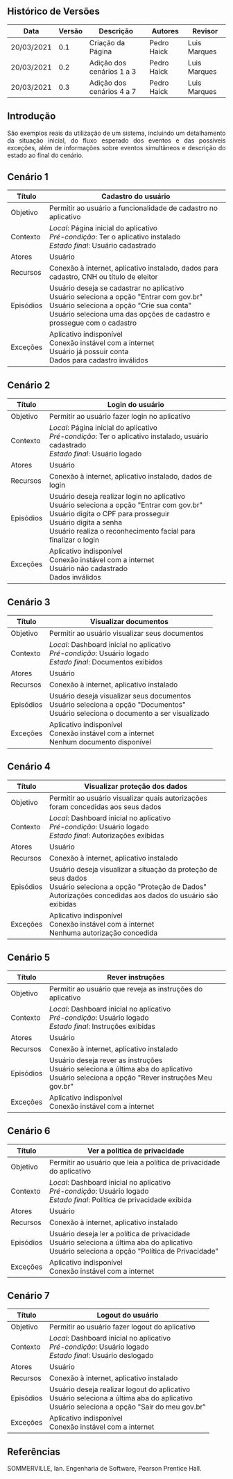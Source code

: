 ## Histórico de Versões

| Data       | Versão | Descrição                 | Autores     | Revisor      |
| ---------- | ------ | ------------------------- | ----------- | ------------ |
| 20/03/2021 | 0.1    | Criação da Página         | Pedro Haick | Luis Marques |
| 20/03/2021 | 0.2    | Adição dos cenários 1 a 3 | Pedro Haick | Luis Marques |
| 20/03/2021 | 0.3    | Adição dos cenários 4 a 7 | Pedro Haick | Luis Marques |

## Introdução

<p align="justify">São exemplos reais da utilização de um sistema, incluindo um detalhamento da situação inicial, do fluxo esperado dos eventos e das possíveis exceções, além de informações sobre eventos simultâneos e descrição do estado ao final do cenário.</p>

## Cenário 1

| Título    | Cadastro do usuário                                                                                                                                                                                                                    |
| --------- | -------------------------------------------------------------------------------------------------------------------------------------------------------------------------------------------------------------------------------------- |
| Objetivo  | Permitir ao usuário a funcionalidade de cadastro no aplicativo                                                                                                                                                                         |
| Contexto  | _Local_: Página inicial do aplicativo <br> _Pré-condição_: Ter o aplicativo instalado <br> _Estado final_: Usuário cadastrado                                                                                                          |
| Atores    | Usuário                                                                                                                                                                                                                                |
| Recursos  | Conexão à internet, aplicativo instalado, dados para cadastro, CNH ou título de eleitor                                                                                                                                                |
| Episódios | Usuário deseja se cadastrar no aplicativo <br> Usuário seleciona a opção "Entrar com gov<span>.</span>br" <br> Usuário seleciona a opção "Crie sua conta" <br> Usuário seleciona uma das opções de cadastro e prossegue com o cadastro |
| Exceções  | Aplicativo indisponível <br> Conexão instável com a internet <br> Usuário já possuir conta <br> Dados para cadastro inválidos                                                                                                          |

## Cenário 2

| Título    | Login do usuário                                                                                                                                                                                                                                      |
| --------- | ----------------------------------------------------------------------------------------------------------------------------------------------------------------------------------------------------------------------------------------------------- |
| Objetivo  | Permitir ao usuário fazer login no aplicativo                                                                                                                                                                                                         |
| Contexto  | _Local_: Página inicial do aplicativo <br> _Pré-condição_: Ter o aplicativo instalado, usuário cadastrado <br> _Estado final_: Usuário logado                                                                                                         |
| Atores    | Usuário                                                                                                                                                                                                                                               |
| Recursos  | Conexão à internet, aplicativo instalado, dados de login                                                                                                                                                                                              |
| Episódios | Usuário deseja realizar login no aplicativo <br> Usuário seleciona a opção "Entrar com gov<span>.</span>br" <br> Usuário digita o CPF para prosseguir <br> Usuário digita a senha <br> Usuário realiza o reconhecimento facial para finalizar o login |
| Exceções  | Aplicativo indisponível <br> Conexão instável com a internet <br> Usuário não cadastrado <br> Dados inválidos                                                                                                                                         |

## Cenário 3

| Título    | Visualizar documentos                                                                                                                      |
| --------- | ------------------------------------------------------------------------------------------------------------------------------------------ |
| Objetivo  | Permitir ao usuário visualizar seus documentos                                                                                             |
| Contexto  | _Local_: Dashboard inicial no aplicativo <br> _Pré-condição_: Usuário logado <br> _Estado final_: Documentos exibidos                      |
| Atores    | Usuário                                                                                                                                    |
| Recursos  | Conexão à internet, aplicativo instalado                                                                                                   |
| Episódios | Usuário deseja visualizar seus documentos <br> Usuário seleciona a opção "Documentos" <br> Usuário seleciona o documento a ser visualizado |
| Exceções  | Aplicativo indisponível <br> Conexão instável com a internet <br> Nenhum documento disponível                                              |

## Cenário 4

| Título    | Visualizar proteção dos dados                                                                                                                                                    |
| --------- | -------------------------------------------------------------------------------------------------------------------------------------------------------------------------------- |
| Objetivo  | Permitir ao usuário visualizar quais autorizações foram concedidas aos seus dados                                                                                                |
| Contexto  | _Local_: Dashboard inicial no aplicativo <br> _Pré-condição_: Usuário logado <br> _Estado final_: Autorizações exibidas                                                          |
| Atores    | Usuário                                                                                                                                                                          |
| Recursos  | Conexão à internet, aplicativo instalado                                                                                                                                         |
| Episódios | Usuário deseja visualizar a situação da proteção de seus dados <br> Usuário seleciona a opção "Proteção de Dados" <br> Autorizações concedidas aos dados do usuário são exibidas |
| Exceções  | Aplicativo indisponível <br> Conexão instável com a internet <br> Nenhuma autorização concedida                                                                                  |

## Cenário 5

| Título    | Rever instruções                                                                                                                                               |
| --------- | -------------------------------------------------------------------------------------------------------------------------------------------------------------- |
| Objetivo  | Permitir ao usuário que reveja as instruções do aplicativo                                                                                                     |
| Contexto  | _Local_: Dashboard inicial no aplicativo <br> _Pré-condição_: Usuário logado <br> _Estado final_: Instruções exibidas                                          |
| Atores    | Usuário                                                                                                                                                        |
| Recursos  | Conexão à internet, aplicativo instalado                                                                                                                       |
| Episódios | Usuário deseja rever as instruções <br> Usuário seleciona a última aba do aplicativo <br> Usuário seleciona a opção "Rever instruções Meu gov<span>.</span>br" |
| Exceções  | Aplicativo indisponível <br> Conexão instável com a internet                                                                                                   |

## Cenário 6

| Título    | Ver a política de privacidade                                                                                                                           |
| --------- | ------------------------------------------------------------------------------------------------------------------------------------------------------- |
| Objetivo  | Permitir ao usuário que leia a política de privacidade do aplicativo                                                                                    |
| Contexto  | _Local_: Dashboard inicial no aplicativo <br> _Pré-condição_: Usuário logado <br> _Estado final_: Política de privacidade exibida                       |
| Atores    | Usuário                                                                                                                                                 |
| Recursos  | Conexão à internet, aplicativo instalado                                                                                                                |
| Episódios | Usuário deseja ler a política de privacidade <br> Usuário seleciona a última aba do aplicativo <br> Usuário seleciona a opção "Política de Privacidade" |
| Exceções  | Aplicativo indisponível <br> Conexão instável com a internet                                                                                            |

## Cenário 7

| Título    | Logout do usuário                                                                                                                                               |
| --------- | --------------------------------------------------------------------------------------------------------------------------------------------------------------- |
| Objetivo  | Permitir ao usuário fazer logout do aplicativo                                                                                                                  |
| Contexto  | _Local_: Dashboard inicial no aplicativo <br> _Pré-condição_: Usuário logado <br> _Estado final_: Usuário deslogado                                             |
| Atores    | Usuário                                                                                                                                                         |
| Recursos  | Conexão à internet, aplicativo instalado                                                                                                                        |
| Episódios | Usuário deseja realizar logout do aplicativo <br> Usuário seleciona a última aba do aplicativo <br> Usuário seleciona a opção "Sair do meu gov<span>.</span>br" |
| Exceções  | Aplicativo indisponível <br> Conexão instável com a internet                                                                                                    |

## Referências

SOMMERVILLE, Ian. Engenharia de Software, Pearson Prentice Hall.
